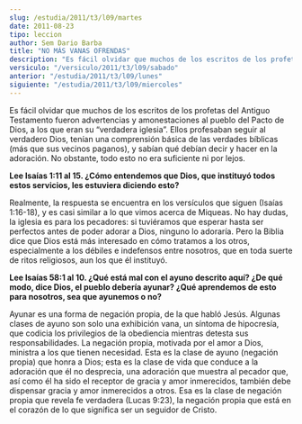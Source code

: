 ```yaml
---
slug: /estudia/2011/t3/l09/martes
date: 2011-08-23
tipo: leccion
author: Sem Dario Barba
title: "NO MÁS VANAS OFRENDAS"
description: "Es fácil olvidar que muchos de los escritos de los profetas del Antiguo Testamento fueron advertencias y amonestaciones al pueblo del Pacto de Dios, a los que eran su “verdadera iglesia”."
versiculo: "/versiculo/2011/t3/l09/sabado"
anterior: "/estudia/2011/t3/l09/lunes"
siguiente: "/estudia/2011/t3/l09/miercoles"
---
```


Es fácil olvidar que muchos de los escritos de los profetas del Antiguo Testamento fueron advertencias y amonestaciones al pueblo del Pacto de Dios, a los que eran su “verdadera iglesia”. Ellos profesaban seguir al verdadero Dios, tenían una comprensión básica de las verdades bíblicas (más que sus vecinos paganos), y sabían qué debían decir y hacer en la adoración. No obstante, todo esto no era suficiente ni por lejos.

**Lee Isaías 1:11 al 15. ¿Cómo entendemos que Dios, que instituyó todos estos servicios, les estuviera diciendo esto?**

Realmente, la respuesta se encuentra en los versículos que siguen (Isaías 1:16-18), y es casi similar a lo que vimos acerca de Miqueas. No hay dudas, la iglesia es para los pecadores: si tuviéramos que esperar hasta ser perfectos antes de poder adorar a Dios, ninguno lo adoraría. Pero la Biblia dice que Dios está más interesado en cómo tratamos a los otros, especialmente a los débiles e indefensos entre nosotros, que en toda suerte de ritos religiosos, aun los que él instituyó.

**Lee Isaías 58:1 al 10. ¿Qué está mal con el ayuno descrito aquí? ¿De qué modo, dice Dios, el pueblo debería ayunar? ¿Qué aprendemos de esto para nosotros, sea que ayunemos o no?**

Ayunar es una forma de negación propia, de la que habló Jesús. Algunas clases de ayuno son solo una exhibición vana, un síntoma de hipocresía, que codicia los privilegios de la obediencia mientras detesta sus responsabilidades. La negación propia, motivada por el amor a Dios, ministra a los que tienen necesidad. Esta es la clase de ayuno (negación propia) que honra a Dios; esta es la clase de vida que conduce a la adoración que él no desprecia, una adoración que muestra al pecador que, así como él ha sido el receptor de gracia y amor inmerecidos, también debe dispensar gracia y amor inmerecidos a otros. Esa es la clase de negación propia que revela fe verdadera (Lucas 9:23), la negación propia que está en el corazón de lo que significa ser un seguidor de Cristo.
